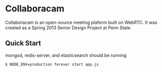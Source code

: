 # Collaboracam

Collaboracam is an open-source meeting plaform built on WebRTC. It was created as a Spring 2013 Senior Design Project at Penn State.

## Quick Start
 
  mongod, redis-server, and elasticsearch should be running

    $ NODE_ENV=production forever start app.js



